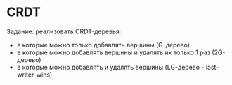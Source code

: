 # CRDT

Задание: реализовать CRDT-деревья:

- в которые можно только добавлять вершины (G-дерево)
- в которые можно добавлять вершины и удалять их только 1 раз (2G-дерево)
- в которые можно добавлять и удалять вершины (LG-дерево - last-writer-wins)
